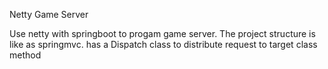 Netty Game Server

Use netty with springboot to progam game server.
The project structure is like as springmvc. has a Dispatch class to distribute request to target class method